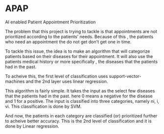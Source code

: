 # APAP
AI enabled Patient Appointment Prioritization

The problem that this project is trying to tackle is that appointments are not prioritized according to the patients' needs. Because of this ,
the patients who need an appointment the do not get don't get one in time.

To tackle this issue, the idea is to make an algorithm that will categorize patients based on their diseases for their appointment. It will also
use the patients medical history or more specifically , the diseases that the patients had in the past.

To acheive this, the first level of classification uses support-vector-machines and the 2nd layer uses linear regression.

This algorithm is fairly simple. It takes the input as the select few diseases that the patients had in the past. here 0 means a negative for the disease and 1 for a positive. The input is classified into three categories, namely ni, i, vi.
This classification is done by SVM.

And now, the patients in each category are classified (or) prioritized further to acheive better accuracy. This is the 2nd level of classification and it is done by Linear regression.
